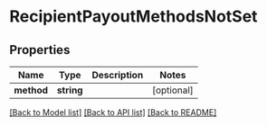 # RecipientPayoutMethodsNotSet

## Properties
Name | Type | Description | Notes
------------ | ------------- | ------------- | -------------
**method** | **string** |  | [optional] 

[[Back to Model list]](../README.md#documentation-for-models) [[Back to API list]](../README.md#documentation-for-api-endpoints) [[Back to README]](../README.md)



